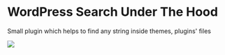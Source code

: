 # WordPress Search Under The Hood
Small plugin which helps to find any string inside themes, plugins' files

<img src="https://elwpin.com/wp-content/uploads/2016/10/underthehood.png">
